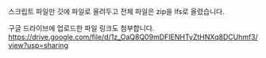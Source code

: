 스크립트 파일만 깃에 파일로 올려두고 전체 파일은 zip을 lfs로 올렸습니다.

구글 드라이브에 업로드한 파일 링크도 첨부합니다.
https://drive.google.com/file/d/1z_OaQ8Q09mDFIENHTyZtHNXq8DCUhmf3/view?usp=sharing
